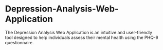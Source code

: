 # Depression-Analysis-Web-Application
The Depression Analysis Web Application is an intuitive and user-friendly tool designed to help individuals assess their mental health using the PHQ-9 questionnaire. 
